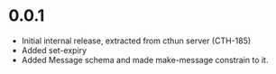 # 0.0.1

* Initial internal release, extracted from cthun server (CTH-185)
* Added set-expiry
* Added Message schema and made make-message constrain to it.
